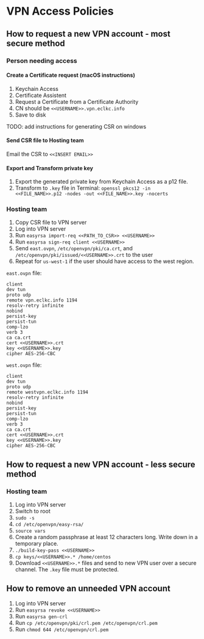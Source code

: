 # VPN Access Policies

## How to request a new VPN account - most secure method

### Person needing access

#### Create a Certificate request (macOS instructions)

1. Keychain Access
1. Certificate Assistent
1. Request a Certificate from a Certificate Authority
1. CN should be `<<USERNAME>>.vpn.eclkc.info`
1. Save to disk

TODO: add instructions for generating CSR on windows

#### Send CSR file to Hosting team

Email the CSR to `<<INSERT EMAIL>>`

#### Export and Transform private key

1. Export the generated private key from Keychain Access as a p12 file.
1. Transform to `.key` file in Terminal: `openssl pkcs12 -in <<FILE_NAME>>.p12 -nodes -out <<FILE_NAME>>.key -nocerts`


### Hosting team

1. Copy CSR file to VPN server
1. Log into VPN server
1. Run `easyrsa import-req <<PATH_TO_CSR>> <<USERNAME>>`
1. Run `easyrsa sign-req client <<USERNAME>>`
1. Send `east.ovpn`, `/etc/openvpn/pki/ca.crt`, and `/etc/openvpn/pki/issued/<<USERNAME>>.crt` to the user
1. Repeat for `us-west-1` if the user should have access to the west region.

`east.ovpn` file:

```
client
dev tun
proto udp
remote vpn.eclkc.info 1194
resolv-retry infinite
nobind
persist-key
persist-tun
comp-lzo
verb 3
ca ca.crt
cert <<USERNAME>>.crt
key <<USERNAME>>.key
cipher AES-256-CBC
```

`west.ovpn` file:

```
client
dev tun
proto udp
remote westvpn.eclkc.info 1194
resolv-retry infinite
nobind
persist-key
persist-tun
comp-lzo
verb 3
ca ca.crt
cert <<USERNAME>>.crt
key <<USERNAME>>.key
cipher AES-256-CBC
```

## How to request a new VPN account - less secure method

### Hosting team

1. Log into VPN server
1. Switch to root
1. `sudo -s`
1. `cd /etc/openvpn/easy-rsa/`
1. `source vars`
1. Create a random passphrase at least 12 characters long. Write down in a temporary place.
1. `./build-key-pass <<USERNAME>>`
1. `cp keys/<<USERNAME>>.* /home/centos`
1. Download `<<USERNAME>>.*` files and send to new VPN user over a secure channel. The `.key` file must be protected.


## How to remove an unneeded VPN account

1. Log into VPN server
1. Run `easyrsa revoke <<USERNAME>>`
1. Run `easyrsa gen-crl`
1. Run `cp /etc/openvpn/pki/crl.pem /etc/openvpn/crl.pem`
1. Run `chmod 644 /etc/openvpn/crl.pem`

